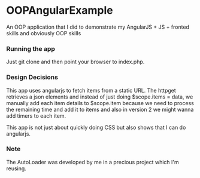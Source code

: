 # OOPAngularExample
An OOP application that I did to demonstrate my AngularJS + JS + fronted skills and obviously OOP skills

### Running the app ###
Just git clone and then point your browser to index.php.

### Design Decisions ###
This app uses angularjs to fetch items from a static URL. The httpget retrieves a json elements and instead of just doing $scope.items = data, we manually add each item details to $scope.item because we need to process the remaining time and add it to items and also in version 2 we might wanna add timers to each item.

This app is not just about quickly doing CSS but also shows that I can do angularjs.

### Note ###
The AutoLoader was developed by me in a precious project which I'm reusing.
